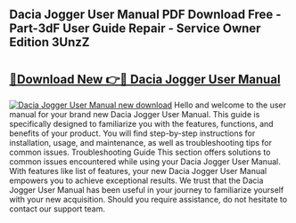 ## Dacia Jogger User Manual PDF Download Free - Part-3dF User Guide Repair - Service Owner Edition 3UnzZ

# <h2><a href="http://bc98496.oget.top/?id=Dacia+Jogger+User+Manual">🔗Download New 👉🔴 Dacia Jogger User Manual</a></h2>

[![Dacia Jogger User Manual new download](https://i.imgur.com/5g1atiW.png)](http://bc98496.oget.top/?id=Dacia+Jogger+User+Manual)
Hello and welcome to the user manual for your brand new Dacia Jogger User Manual. This guide is specifically designed to familiarize you with the features, functions, and benefits of your product. You will find step-by-step instructions for installation, usage, and maintenance, as well as troubleshooting tips for common issues. Troubleshooting Guide This section offers solutions to common issues encountered while using your Dacia Jogger User Manual. With features like list of features, your new Dacia Jogger User Manual empowers you to achieve exceptional results. We trust that the Dacia Jogger User Manual has been useful in your journey to familiarize yourself with your new acquisition. Should you require assistance, do not hesitate to contact our support team.
